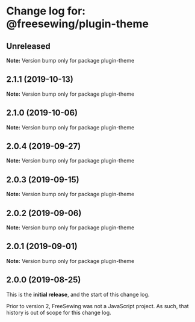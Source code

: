 # Change log for: @freesewing/plugin-theme


## Unreleased

**Note:** Version bump only for package plugin-theme


## 2.1.1 (2019-10-13)

**Note:** Version bump only for package plugin-theme


## 2.1.0 (2019-10-06)

**Note:** Version bump only for package plugin-theme


## 2.0.4 (2019-09-27)

**Note:** Version bump only for package plugin-theme


## 2.0.3 (2019-09-15)

**Note:** Version bump only for package plugin-theme


## 2.0.2 (2019-09-06)

**Note:** Version bump only for package plugin-theme


## 2.0.1 (2019-09-01)

**Note:** Version bump only for package plugin-theme




## 2.0.0 (2019-08-25)

This is the **initial release**, and the start of this change log.

Prior to version 2, FreeSewing was not a JavaScript project.
As such, that history is out of scope for this change log.

